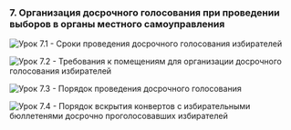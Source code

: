 ### 7. Организация досрочного голосования при проведении выборов в органы местного самоуправления

![ [Урок 7.1 - Сроки проведения досрочного голосования избирателей ](#lesson-4.07.1) ](./4.07.1.png)

![ [Урок 7.2 - Требования к помещениям для организации досрочного голосования избирателей ](#lesson-4.07.2) ](./4.07.2.png)

![ [Урок 7.3 - Порядок проведения досрочного голосования ](#lesson-4.07.3) ](./4.07.3.png)

![ [Урок 7.4 - Порядок вскрытия конвертов с избирательными бюллетенями досрочно проголосовавших избирателей ](#lesson-4.07.4) ](./4.07.4.png)
